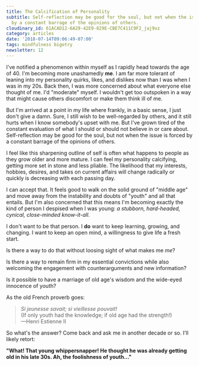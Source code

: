 ```yaml
---
title: The Calcification of Personality
subtitle: Self-reflection may be good for the soul, but not when the issue is forced
  by a constant barrage of the opinions of others.
cloudinary_id: 61ACAD12-6A29-42E9-829E-CBE7C411C9F2_jaj9vz
category: articles
date: '2018-07-14T09:06:49-07:00'
tags: mindfulness bigotry
newsletter: 12
---
```


I've notified a phenomenon within myself as I rapidly head towards the age of 40. I'm becoming more unashamedly **me**. I am far more tolerant of leaning into my personality quirks, likes, and dislikes now than I was when I was in my 20s. Back then, I was more concerned about what everyone else thought of me. I'd "moderate" myself. I wouldn't get too outspoken in a way that might cause others discomfort or make them think ill of me.

But I'm arrived at a point in my life where frankly, in a basic sense, I just don't give a damn. Sure, I still wish to be well-regarded by others, and it still hurts when I know somebody's upset with me. But I've grown tired of the constant evaluation of what I should or should not believe in or care about. Self-reflection may be good for the soul, but not when the issue is forced by a constant barrage of the opinions of others.

I feel like this sharpening outline of self is often what happens to people as they grow older and more mature. I can feel my personality calcifying, getting more set in stone and less pliable. The likelihood that my interests, hobbies, desires, and takes on current affairs will change radically or quickly is decreasing with each passing day. 

I can accept that. It feels good to walk on the solid ground of "middle age" and move away from the instability and doubts of "youth" and all that entails. But I'm also concerned that this means I'm becoming exactly the kind of person I despised when I was young: _a stubborn, hard-headed, cynical, close-minded know-it-all_.

I don't want to be that person. I **do** want to keep learning, growing, and changing. I want to keep an open mind, a willingness to give life a fresh start.

Is there a way to do that without loosing sight of what makes me _me_?

Is there a way to remain firm in my essential convictions while also welcoming the engagement with counterarguments and new information?

Is it possible to have a marriage of old age's wisdom and the wide-eyed innocence of youth?

As the old French proverb goes:

> _Si jeunesse savait; si vieillesse pouvait!_  
>  (If only youth had the knowledge; if old age had the strength!)  
> —Henri Estienne II

So what's the answer? Come back and ask me in another decade or so. I'll likely retort:

**"What! That young whippersnapper! He thought he was already getting old in his late 30s. Ah, the foolishness of youth…"**
